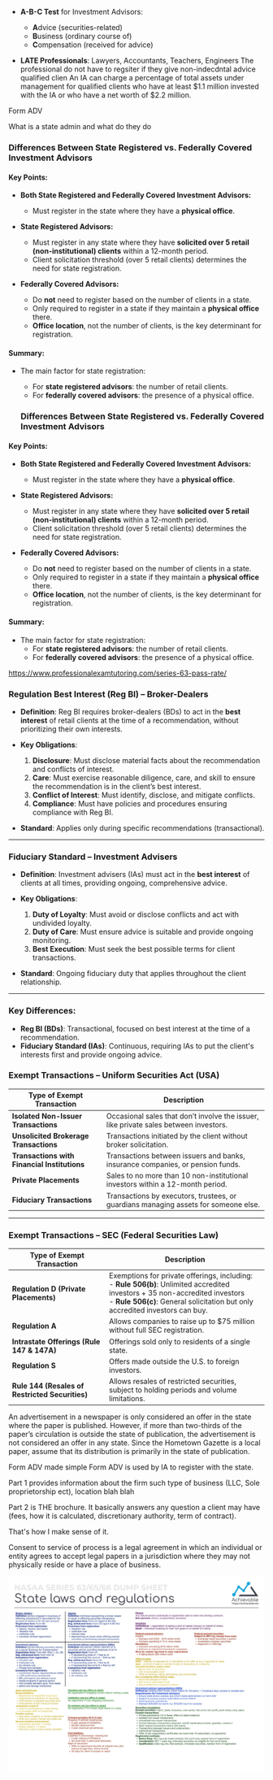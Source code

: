 - **A-B-C Test** for Investment Advisors:

  - **A**dvice (securities-related)
  - **B**usiness (ordinary course of)
  - **C**ompensation (received for advice)

- **LATE Professionals**: Lawyers, Accountants, Teachers, Engineers
  The professional do not have to regsiter if they give non-indecdntal advice
  qualified clien
  An IA can charge a percentage of total assets under management for qualified clients who have at least $1.1 million invested with the IA or who have a net worth of $2.2 million.

Form ADV

What is a state admin and what do they do

### Differences Between State Registered vs. Federally Covered Investment Advisors

#### Key Points:

- **Both State Registered and Federally Covered Investment Advisors:**

  - Must register in the state where they have a **physical office**.

- **State Registered Advisors:**
  - Must register in any state where they have **solicited over 5 retail (non-institutional) clients** within a 12-month period.
  - Client solicitation threshold (over 5 retail clients) determines the need for state registration.
- **Federally Covered Advisors:**
  - Do **not** need to register based on the number of clients in a state.
  - Only required to register in a state if they maintain a **physical office** there.
  - **Office location**, not the number of clients, is the key determinant for registration.

#### Summary:

- The main factor for state registration:

  - For **state registered advisors**: the number of retail clients.
  - For **federally covered advisors**: the presence of a physical office.

  ### Differences Between State Registered vs. Federally Covered Investment Advisors

#### Key Points:

- **Both State Registered and Federally Covered Investment Advisors:**

  - Must register in the state where they have a **physical office**.

- **State Registered Advisors:**
  - Must register in any state where they have **solicited over 5 retail (non-institutional) clients** within a 12-month period.
  - Client solicitation threshold (over 5 retail clients) determines the need for state registration.
- **Federally Covered Advisors:**
  - Do **not** need to register based on the number of clients in a state.
  - Only required to register in a state if they maintain a **physical office** there.
  - **Office location**, not the number of clients, is the key determinant for registration.

#### Summary:

- The main factor for state registration:
  - For **state registered advisors**: the number of retail clients.
  - For **federally covered advisors**: the presence of a physical office.

https://www.professionalexamtutoring.com/series-63-pass-rate/

### **Regulation Best Interest (Reg BI)** – **Broker-Dealers**

- **Definition**: Reg BI requires broker-dealers (BDs) to act in the **best interest** of retail clients at the time of a recommendation, without prioritizing their own interests.

- **Key Obligations**:

  1. **Disclosure**: Must disclose material facts about the recommendation and conflicts of interest.
  2. **Care**: Must exercise reasonable diligence, care, and skill to ensure the recommendation is in the client’s best interest.
  3. **Conflict of Interest**: Must identify, disclose, and mitigate conflicts.
  4. **Compliance**: Must have policies and procedures ensuring compliance with Reg BI.

- **Standard**: Applies only during specific recommendations (transactional).

---

### **Fiduciary Standard** – **Investment Advisers**

- **Definition**: Investment advisers (IAs) must act in the **best interest** of clients at all times, providing ongoing, comprehensive advice.

- **Key Obligations**:
  1. **Duty of Loyalty**: Must avoid or disclose conflicts and act with undivided loyalty.
  2. **Duty of Care**: Must ensure advice is suitable and provide ongoing monitoring.
  3. **Best Execution**: Must seek the best possible terms for client transactions.
- **Standard**: Ongoing fiduciary duty that applies throughout the client relationship.

---

### **Key Differences**:

- **Reg BI (BDs)**: Transactional, focused on best interest at the time of a recommendation.
- **Fiduciary Standard (IAs)**: Continuous, requiring IAs to put the client's interests first and provide ongoing advice.

### Exempt Transactions – Uniform Securities Act (USA)

| **Type of Exempt Transaction**               | **Description**                                                                       |
| -------------------------------------------- | ------------------------------------------------------------------------------------- |
| **Isolated Non-Issuer Transactions**         | Occasional sales that don’t involve the issuer, like private sales between investors. |
| **Unsolicited Brokerage Transactions**       | Transactions initiated by the client without broker solicitation.                     |
| **Transactions with Financial Institutions** | Transactions between issuers and banks, insurance companies, or pension funds.        |
| **Private Placements**                       | Sales to no more than 10 non-institutional investors within a 12-month period.        |
| **Fiduciary Transactions**                   | Transactions by executors, trustees, or guardians managing assets for someone else.   |

---

### Exempt Transactions – SEC (Federal Securities Law)

| **Type of Exempt Transaction**                  | **Description**                                                                                                                                                                                                       |
| ----------------------------------------------- | --------------------------------------------------------------------------------------------------------------------------------------------------------------------------------------------------------------------- |
| **Regulation D (Private Placements)**           | Exemptions for private offerings, including: <br> - **Rule 506(b)**: Unlimited accredited investors + 35 non-accredited investors <br> - **Rule 506(c)**: General solicitation but only accredited investors can buy. |
| **Regulation A**                                | Allows companies to raise up to $75 million without full SEC registration.                                                                                                                                            |
| **Intrastate Offerings (Rule 147 & 147A)**      | Offerings sold only to residents of a single state.                                                                                                                                                                   |
| **Regulation S**                                | Offers made outside the U.S. to foreign investors.                                                                                                                                                                    |
| **Rule 144 (Resales of Restricted Securities)** | Allows resales of restricted securities, subject to holding periods and volume limitations.                                                                                                                           |

An advertisement in a newspaper is only considered an offer in the state where the paper is published. However, if more than two-thirds of the paper’s circulation is outside the state of publication, the advertisement is not considered an offer in any state. Since the Hometown Gazette is a local paper, assume that its distribution is primarily in the state of publication.

Form ADV made simple
Form ADV is used by IA to register with the state.

Part 1 provides information about the firm such type of business (LLC, Sole proprietorship ect), location blah blah

Part 2 is THE brochure. It basically answers any question a client may have (fees, how it is calculated, discretionary authority, term of contract).

That's how I make sense of it.

Consent to service of process is a legal agreement in which an individual or entity agrees to accept legal papers in a jurisdiction where they may not physically reside or have a place of business.

![Dump-Sheet](img/series-63-dump-sheet.jpg)
